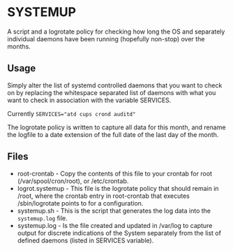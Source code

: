 # SYSTEMUP
A script and a logrotate policy for checking how long the OS and separately individual daemons have been running (hopefully non-stop) over the months.

## Usage
Simply alter the list of systemd controlled daemons that you want to check on by
replacing the whitespace separated list of daemons with what you want to check in
association with the variable SERVICES.

Currently `SERVICES="atd cups crond auditd"`

The logrotate policy is written to capture all data for this month,
 and rename the logfile to a date extension of the full date of the last 
 day of the month.

## Files
* root-crontab - Copy the contents of this file to your crontab for root (/var/spool/cron/root), or /etc/crontab.
* logrot.systemup - This file is the logrotate policy that should remain in /root, where the crontab entry in root-crontab that executes /sbin/logrotate points to for a configuration.
* systemup.sh  - This is the script that generates the log data into the `systemup.log` file.
* systemup.log - Is the file created and updated in /var/log to capture output for discrete indications of the System separately from the list of defined daemons (listed in SERVICES variable).
